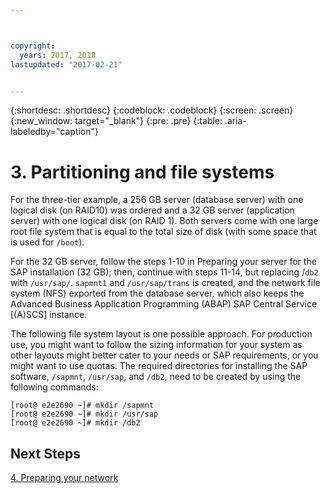 ```yaml
---



copyright:
  years: 2017, 2018
lastupdated: "2017-02-21"


---
```


{:shortdesc: .shortdesc}
{:codeblock: .codeblock}
{:screen: .screen}
{:new_window: target="_blank"}
{:pre: .pre}
{:table: .aria-labeledby="caption"}

# 3. Partitioning and file systems

For the three-tier example, a 256 GB server (database server) with one logical disk (on RAID10) was ordered and a 32 GB server (application server) with one logical disk (on RAID 1). Both servers come with one large root file system that is equal to the total size of disk (with some space that is used for `/boot`).

For the 32 GB server, follow the steps 1-10 in Preparing your server for the SAP installation (32 GB); then, continue with steps 11-14, but replacing /`db2` with `/usr/sap/`. `sapmnt1` and `/usr/sap/trans` is created, and the network file system (NFS) exported from the database server, which also keeps the Advanced Business Application Programming (ABAP) SAP Central Service [(A)SCS] instance.

The following file system layout is one possible approach. For production use, you might want to follow the sizing information for your system as other layouts might better cater to your needs or SAP requirements, or you might want to use quotas.
The required directories for installing the SAP software, `/sapmnt`, `/usr/sap`, and `/db2`, need to be created by using the following commands:
```
[root@ e2e2690 ~]# mkdir /sapmnt
[root@ e2e2690 ~]# mkdir /usr/sap
[root@ e2e2690 ~]# mkdir /db2
```
 
## Next Steps

[4. Preparing your network](/docs/infrastructure/sap-netweaver-rhel-qrg/rhel-prepare-network.html#network)
